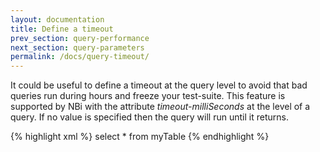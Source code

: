 ```yaml
---
layout: documentation
title: Define a timeout
prev_section: query-performance
next_section: query-parameters
permalink: /docs/query-timeout/
---
```

It could be useful to define a timeout at the query level to avoid that bad queries run during hours and freeze your test-suite. This feature is supported by NBi with the attribute *timeout-milliSeconds* at the level of a query. If no value is specified then the query will run until it returns.

{% highlight xml %}
<result-set>
  <query timeout-milliSeconds="60000">
    select * from myTable
  </query>
</result-set>
{% endhighlight %}

